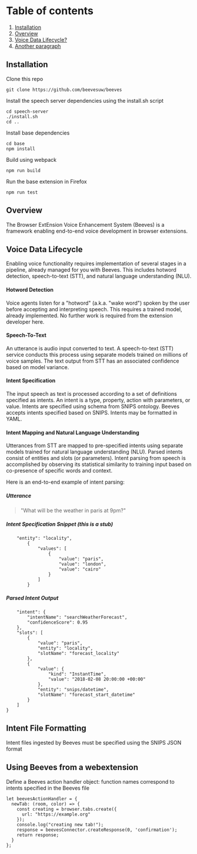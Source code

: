 # Table of contents
1. [Installation](#installation)
2. [Overview](#overview)
3. [Voice Data Lifecycle?](#voice-data-lifecycle)
3. [Another paragraph](#paragraph2)

## Installation <a name="installation"></a>
Clone this repo
```
git clone https://github.com/beevesuw/beeves
```
Install the speech server dependencies using the install.sh script
```
cd speech-server
./install.sh
cd ..
```
Install base dependencies
```
cd base
npm install 
```
Build using webpack
```
npm run build
```
Run the base extension in Firefox
```
npm run test
```

## Overview <a name="overview"></a>
The Browser ExtEnsion Voice Enhancement System (Beeves) is a framework enabling end-to-end voice development in browser extensions.

## Voice Data Lifecycle <a name="voice-data-lifecycle"></a>
Enabling voice functionality requires implementation of several stages in a pipeline, already managed for you with Beeves. This includes hotword detection, speech-to-text (STT), and natural language understanding (NLU). 

#### Hotword Detection

Voice agents listen for a "hotword" (a.k.a. "wake word") spoken by the user before accepting and interpreting speech. This requires a trained model, already implemented. No further work is required from the extension developer here.

#### Speech-To-Text

An utterance is audio input converted to text. A speech-to-text (STT) service conducts this process using separate models trained on millions of voice samples. The text output from STT has an associated confidence based on model variance.

#### Intent Specification

The input speech as text is processed according to a set of definitions specified as intents. An intent is a type, property, action with parameters, or value. Intents are specified using schema from SNIPS ontology. Beeves accepts intents specified based on SNIPS. Intents may be formatted in YAML.

#### Intent Mapping and Natural Language Understanding

Utterances from STT are mapped to pre-specified intents using separate models trained for natural language understanding (NLU). Parsed intents consist of entities and slots (or parameters). Intent parsing from speech is accomplished by observing its statistical similarity to training input based on co-presence of specific words and context.

Here is an end-to-end example of intent parsing:

##### Utterance

> "What will be the weather in paris at 9pm?"

##### Intent Specification Snippet (this is a stub)

```{
    "entity": "locality",
        {
            "values": [
                {
                    "value": "paris",
                    "value": "london",
                    "value": "cairo"
                }
            ]
        }
```

##### Parsed Intent Output

```{
    "intent": {
        "intentName": "searchWeatherForecast",
        "confidenceScore": 0.95
    },
    "slots": [
        {
            "value": "paris",
            "entity": "locality",
            "slotName": "forecast_locality"
        },
        {
            "value": {
                "kind": "InstantTime",
                "value": "2018-02-08 20:00:00 +00:00"
            },
            "entity": "snips/datetime",
            "slotName": "forecast_start_datetime"
        }
    ]
}
```

## Intent File Formatting <a name="paragraph2"></a>
Intent files ingested by Beeves must be specified using the SNIPS JSON format

## Using Beeves from a webextension
Define a Beeves action handler object: function names correspond to intents specified in the Beeves file
```
let beevesActionHandler = {
  newTab: (room, color) => {
    const creating = browser.tabs.create({
      url: "https://example.org"
    });
    console.log("creating new tab!");
    response = beevesConnector.createResponse(0, 'confirmation');
    return response;
  }
};
```


